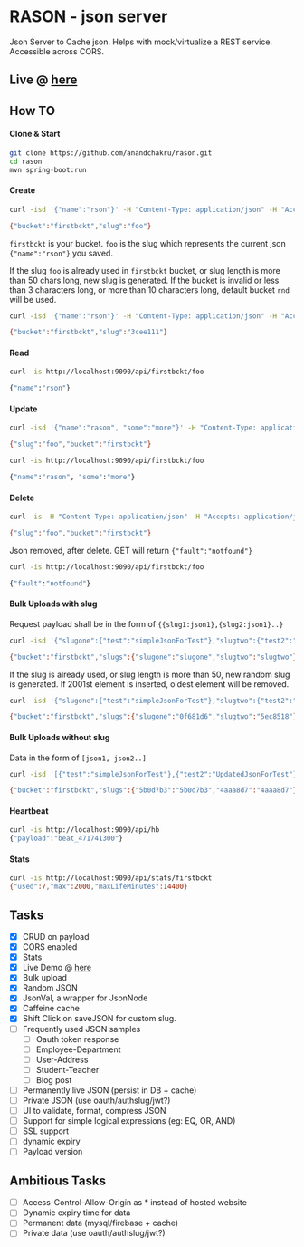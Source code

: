 # RASON - json server

Json Server to Cache json. Helps with mock/virtualize a REST service. Accessible across CORS.

## Live @ [here](https://rason.jrvite.com/)

## How TO

#### Clone & Start
```sh
git clone https://github.com/anandchakru/rason.git
cd rason
mvn spring-boot:run
```


#### Create
```sh
curl -isd '{"name":"rson"}' -H "Content-Type: application/json" -H "Accepts: application/json" -X POST http://localhost:9090/api/firstbckt/foo

{"bucket":"firstbckt","slug":"foo"}

```

`firstbckt` is your bucket. `foo` is the slug which represents the current json `{"name":"rson"}` you saved.


If the slug `foo` is already used in `firstbckt` bucket, or slug length is more than 50 chars long, new slug is generated.
If the bucket is invalid or less than 3 characters long, or more than 10 characters long, default bucket `rnd` will be used.

```sh
curl -isd '{"name":"rson"}' -H "Content-Type: application/json" -H "Accepts: application/json" -X POST http://localhost:9090/api/firstbckt/foo

{"bucket":"firstbckt","slug":"3cee111"}
```

#### Read
```sh
curl -is http://localhost:9090/api/firstbckt/foo

{"name":"rson"}
```

#### Update
```sh
curl -isd '{"name":"rason", "some":"more"}' -H "Content-Type: application/json" -H "Accepts: application/json" -X PUT http://localhost:9090/api/firstbckt/foo

{"slug":"foo","bucket":"firstbckt"}

curl -is http://localhost:9090/api/firstbckt/foo

{"name":"rason", "some":"more"}
```

#### Delete
```sh
curl -is -H "Content-Type: application/json" -H "Accepts: application/json" -X DELETE http://localhost:9090/api/firstbckt/foo

{"slug":"foo","bucket":"firstbckt"}
```
Json removed, after delete. GET will return `{"fault":"notfound"}`
```sh
curl -is http://localhost:9090/api/firstbckt/foo

{"fault":"notfound"}

```

#### Bulk Uploads with slug
Request payload shall be in the form of `{{slug1:json1},{slug2:json1}..}`
```sh
curl -isd '{"slugone":{"test":"simpleJsonForTest"},"slugtwo":{"test2":"UpdatedJsonForTest"}}' -H "Content-Type: application/json" -H "Accepts: application/json" -X POST http://localhost:9090/api/bum/firstbckt

{"bucket":"firstbckt","slugs":{"slugone":"slugone","slugtwo":"slugtwo"}}
```
If the slug is already used, or slug length is more than 50, new random slug is generated. If 2001st element is inserted, oldest element will be removed.
```sh
curl -isd '{"slugone":{"test":"simpleJsonForTest"},"slugtwo":{"test2":"UpdatedJsonForTest"}}' -H "Content-Type: application/json" -H "Accepts: application/json" -X POST http://localhost:9090/api/bum/firstbckt

{"bucket":"firstbckt","slugs":{"slugone":"0f681d6","slugtwo":"5ec8518"}}
```

#### Bulk Uploads without slug
Data in the form of `[json1, json2..]`
```sh
curl -isd '[{"test":"simpleJsonForTest"},{"test2":"UpdatedJsonForTest"}]' -H "Content-Type: application/json" -H "Accepts: application/json" -X POST http://localhost:9090/api/bul/firstbckt

{"bucket":"firstbckt","slugs":{"5b0d7b3":"5b0d7b3","4aaa8d7":"4aaa8d7"}}
```
#### Heartbeat

```sh
curl -is http://localhost:9090/api/hb
{"payload":"beat_471741300"}
```

#### Stats
```sh
curl -is http://localhost:9090/api/stats/firstbckt
{"used":7,"max":2000,"maxLifeMinutes":14400}
```


## Tasks
- [x] CRUD on payload
- [x] CORS enabled
- [x] Stats
- [x] Live Demo @ [here](https://rason.jrvite.com/)
- [x] Bulk upload
- [x] Random JSON
- [x] JsonVal, a wrapper for JsonNode
- [x] Caffeine cache
- [x] Shift Click on saveJSON for custom slug.
- [ ] Frequently used JSON samples
  * [ ] Oauth token response
  * [ ] Employee-Department
  * [ ] User-Address
  * [ ] Student-Teacher
  * [ ] Blog post
- [ ] Permanently live JSON (persist in DB + cache)
- [ ] Private JSON (use oauth/authslug/jwt?)
- [ ] UI to validate, format, compress JSON
- [ ] Support for simple logical expressions (eg: EQ, OR, AND)
- [ ] SSL support
- [ ] dynamic expiry
- [ ] Payload version

## Ambitious Tasks
- [ ] Access-Control-Allow-Origin as * instead of hosted website
- [ ] Dynamic expiry time for data
- [ ] Permanent data (mysql/firebase + cache)
- [ ] Private data (use oauth/authslug/jwt?)

